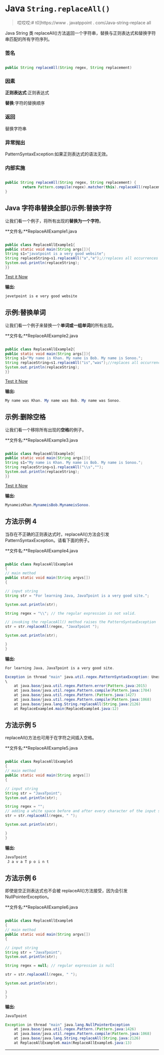 # Java `String.replaceAll()`

> 哎哎哎:# t0]https://www . javatppoint . com/Java-string-replace all

Java String 类 replaceAll()方法返回一个字符串，替换与正则表达式和替换字符串匹配的所有字符序列。

### 签名

```java

public String replaceAll(String regex, String replacement)

```

### 因素

**正则表达式**:正则表达式

**替换**:字符的替换顺序

### 返回

替换字符串

### 异常抛出

PatternSyntaxException:如果正则表达式的语法无效。

### 内部实施

```java

public String replaceAll(String regex, String replacement) {
        return Pattern.compile(regex).matcher(this).replaceAll(replacement);
}

```

## Java 字符串替换全部()示例:替换字符

让我们看一个例子，将所有出现的**替换为一个字符**。

**文件名:**ReplaceAllExample1.java

```java

public class ReplaceAllExample1{
public static void main(String args[]){
String s1="javatpoint is a very good website";
String replaceString=s1.replaceAll("a","e");//replaces all occurrences of "a" to "e"
System.out.println(replaceString);
}}

```

[Test it Now](https://compiler.javatpoint.com/opr/test.jsp?filename=ReplaceAllExample1)

**输出:**

```java
jevetpoint is e very good website

```

## 示例:替换单词

让我们看一个例子来替换一个**单词或一组单词**的所有出现。

**文件名:**ReplaceAllExample2.java

```java

public class ReplaceAllExample2{
public static void main(String args[]){
String s1="My name is Khan. My name is Bob. My name is Sonoo.";
String replaceString=s1.replaceAll("is","was");//replaces all occurrences of "is" to "was"
System.out.println(replaceString);
}}

```

[Test it Now](https://compiler.javatpoint.com/opr/test.jsp?filename=ReplaceAllExample2)

**输出:**

```java
My name was Khan. My name was Bob. My name was Sonoo.

```

## 示例:删除空格

让我们看一个移除所有出现的**空格**的例子。

**文件名:**ReplaceAllExample3.java

```java

public class ReplaceAllExample3{
public static void main(String args[]){
String s1="My name is Khan. My name is Bob. My name is Sonoo.";
String replaceString=s1.replaceAll("\\s","");
System.out.println(replaceString);
}}

```

[Test it Now](https://compiler.javatpoint.com/opr/test.jsp?filename=ReplaceAllExample3)

**输出:**

```java
MynameisKhan.MynameisBob.MynameisSonoo.

```

## 方法示例 4

当存在不正确的正则表达式时，replaceAll()方法会引发 PatternSyntaxException。请看下面的例子。

**文件名:**ReplaceAllExample4.java

```java

public class ReplaceAllExample4 
{
// main method
public static void main(String argvs[])
{

// input string
String str = "For learning Java, JavaTpoint is a very good site.";

System.out.println(str);

String regex = "\\"; // the regular expression is not valid.

// invoking the replaceAll() method raises the PatternSyntaxException
str = str.replaceAll(regex, "JavaTpoint ");

System.out.println(str);

}
}

```

**输出:**

```java
For learning Java, JavaTpoint is a very good site.

Exception in thread "main" java.util.regex.PatternSyntaxException: Unexpected internal error near index 1
\
	at java.base/java.util.regex.Pattern.error(Pattern.java:2015)
	at java.base/java.util.regex.Pattern.compile(Pattern.java:1784)
	at java.base/java.util.regex.Pattern.(Pattern.java:1427)
	at java.base/java.util.regex.Pattern.compile(Pattern.java:1068)
	at java.base/java.lang.String.replaceAll(String.java:2126)
	at ReplaceExample4.main(ReplaceExample4.java:12) 
```

## 方法示例 5

replaceAll()方法也可用于在字符之间插入空格。

**文件名:**ReplaceAllExample5.java

```java

public class ReplaceAllExample5 
{
// main method
public static void main(String argvs[])
{

// input string
String str = "JavaTpoint";
System.out.println(str);

String regex = "";
// adding a white space before and after every character of the input string.
str = str.replaceAll(regex, " ");

System.out.println(str);

}
}

```

**输出:**

```java
JavaTpoint
 J a v a T p o i n t

```

## 方法示例 6

即使是空正则表达式也不会被 replaceAll()方法接受，因为会引发 NullPointerException。

**文件名:**ReplaceAllExample6.java

```java

public class ReplaceAllExample6 
{
// main method
public static void main(String argvs[])
{

// input string
String str = "JavaTpoint";
System.out.println(str);

String regex = null; // regular expression is null

str = str.replaceAll(regex, " ");

System.out.println(str);

}
}

```

**输出:**

```java
JavaTpoint

Exception in thread "main" java.lang.NullPointerException
	at java.base/java.util.regex.Pattern.(Pattern.java:1426)
	at java.base/java.util.regex.Pattern.compile(Pattern.java:1068)
	at java.base/java.lang.String.replaceAll(String.java:2126)
	at ReplaceAllExample6.main(ReplaceAllExample6.java:13) 
```

* * *